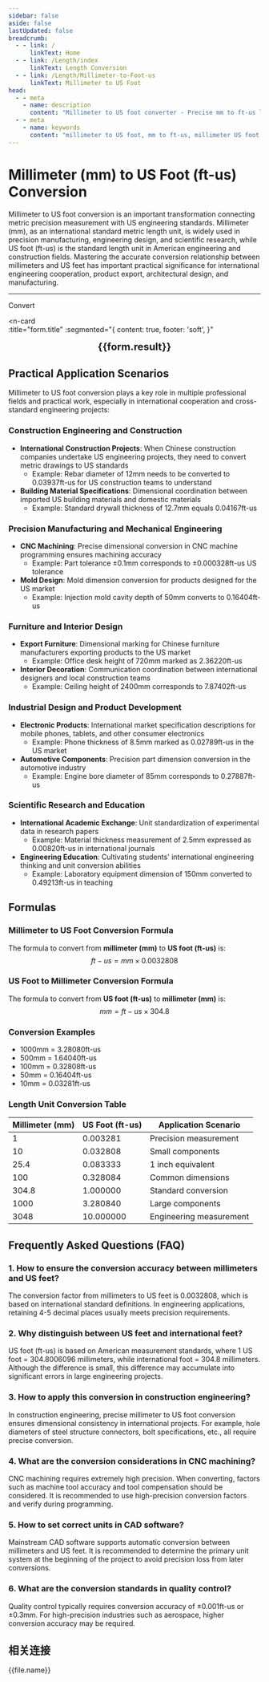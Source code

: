 ```yaml
---
sidebar: false
aside: false
lastUpdated: false
breadcrumb:
  - - link: /
      linkText: Home
  - - link: /Length/index
      linkText: Length Conversion
  - - link: /Length/Millimeter-to-Foot-us
      linkText: Millimeter to US Foot
head:
  - - meta
    - name: description
      content: "Millimeter to US foot converter - Precise mm to ft-us length unit conversion tool. Provides millimeter to US foot conversion formulas, conversion tables, and engineering application scenarios. Supports online calculation, suitable for construction engineering, manufacturing, furniture design, and other fields requiring length unit conversion."
  - - meta
    - name: keywords
      content: "millimeter to US foot, mm to ft-us, millimeter US foot conversion, length unit conversion, unit converter, US foot conversion, imperial length units, construction engineering, manufacturing, furniture design, engineering measurement, precision manufacturing, building materials, industrial design, online conversion tool"
---
```

# Millimeter (mm) to US Foot (ft-us) Conversion

Millimeter to US foot conversion is an important transformation connecting metric precision measurement with US engineering standards. Millimeter (mm), as an international standard metric length unit, is widely used in precision manufacturing, engineering design, and scientific research, while US foot (ft-us) is the standard length unit in American engineering and construction fields. Mastering the accurate conversion relationship between millimeters and US feet has important practical significance for international engineering cooperation, product export, architectural design, and manufacturing.

---
<script setup>
import { onMounted, reactive, inject, ref } from 'vue'
import { NButton, NForm, NFormItem, NInput, NInputNumber, NSelect, NCard, useMessage,NGrid ,NGi } from 'naive-ui'
import { defineClientComponent } from 'vitepress'
import { Length } from '../files';
const seoKey = ['millimeter to US foot','mm to ft-us','millimeter US foot conversion','length unit conversion','unit converter','US foot conversion','imperial length units','construction engineering','manufacturing','furniture design','engineering measurement','precision manufacturing','building materials','industrial design','US units','foot conversion','ft-us conversion','American foot','architectural design','engineering drawing','mechanical manufacturing','product design','renovation engineering','interior design','construction','engineering calculation','dimension marking','technical drawings','manufacturing process','quality control','engineering standards','building standards','design specifications','measuring tools','precision control','industrial standards','manufacturing precision','engineering precision','construction precision']
const convert = inject('convert')

const form = reactive({
  number: null,
  result: '',
  title: 'Millimeter (mm) to US Foot (ft-us) Length Unit Conversion'
})

const convertHandler = () => {
  if (form.number !== null && !isNaN(form.number)) {
    const convertedValue = parseFloat(form.number) * 0.0032808
    form.result = `${form.number}mm = ${convertedValue.toFixed(5)}ft-us`
  } else {
    form.result = '请输入有效的数值。'
  }
}
</script>

<n-form size="large" :model="form">
  <n-form-item label="Millimeter (mm)">
    <n-input-number v-model:value="form.number" placeholder="Enter millimeters" style="width: 100%" />
  </n-form-item>
  <n-form-item>
    <n-button type="info" @click="convertHandler" block>Convert</n-button>
  </n-form-item>
</n-form>

<n-card  
  :title="form.title"
  :segmented="{
    content: true,
    footer: 'soft',
  }"
>
  <div  style="text-align:center;font-size:20px;">
    <strong>{{form.result}}</strong>
  </div>
    <template #footer>
    <div>
      <span v-for="item of seoKey">{{item}}，</span>
    </div>
  </template>
</n-card>

## Practical Application Scenarios

Millimeter to US foot conversion plays a key role in multiple professional fields and practical work, especially in international cooperation and cross-standard engineering projects:

### Construction Engineering and Construction
- **International Construction Projects**: When Chinese construction companies undertake US engineering projects, they need to convert metric drawings to US standards
  - Example: Rebar diameter of 12mm needs to be converted to 0.03937ft-us for US construction teams to understand
- **Building Material Specifications**: Dimensional coordination between imported US building materials and domestic materials
  - Example: Standard drywall thickness of 12.7mm equals 0.04167ft-us

### Precision Manufacturing and Mechanical Engineering
- **CNC Machining**: Precise dimensional conversion in CNC machine programming ensures machining accuracy
  - Example: Part tolerance ±0.1mm corresponds to ±0.000328ft-us US tolerance
- **Mold Design**: Mold dimension conversion for products designed for the US market
  - Example: Injection mold cavity depth of 50mm converts to 0.16404ft-us

### Furniture and Interior Design
- **Export Furniture**: Dimensional marking for Chinese furniture manufacturers exporting products to the US market
  - Example: Office desk height of 720mm marked as 2.36220ft-us
- **Interior Decoration**: Communication coordination between international designers and local construction teams
  - Example: Ceiling height of 2400mm corresponds to 7.87402ft-us

### Industrial Design and Product Development
- **Electronic Products**: International market specification descriptions for mobile phones, tablets, and other consumer electronics
  - Example: Phone thickness of 8.5mm marked as 0.02789ft-us in the US market
- **Automotive Components**: Precision part dimension conversion in the automotive industry
  - Example: Engine bore diameter of 85mm corresponds to 0.27887ft-us

### Scientific Research and Education
- **International Academic Exchange**: Unit standardization of experimental data in research papers
  - Example: Material thickness measurement of 2.5mm expressed as 0.00820ft-us in international journals
- **Engineering Education**: Cultivating students' international engineering thinking and unit conversion abilities
  - Example: Laboratory equipment dimension of 150mm converted to 0.49213ft-us in teaching

## Formulas

### Millimeter to US Foot Conversion Formula
The formula to convert from **millimeter (mm)** to **US foot (ft-us)** is:
$$ ft-us = mm \times 0.0032808 $$

### US Foot to Millimeter Conversion Formula
The formula to convert from **US foot (ft-us)** to **millimeter (mm)** is:
$$ mm = ft-us \times 304.8 $$

### Conversion Examples
- 1000mm = 3.28080ft-us
- 500mm = 1.64040ft-us
- 100mm = 0.32808ft-us
- 50mm = 0.16404ft-us
- 10mm = 0.03281ft-us

### Length Unit Conversion Table
| Millimeter (mm) | US Foot (ft-us) | Application Scenario |
|-----------------|-----------------|---------------------|
| 1 | 0.003281 | Precision measurement |
| 10 | 0.032808 | Small components |
| 25.4 | 0.083333 | 1 inch equivalent |
| 100 | 0.328084 | Common dimensions |
| 304.8 | 1.000000 | Standard conversion |
| 1000 | 3.280840 | Large components |
| 3048 | 10.000000 | Engineering measurement |

## Frequently Asked Questions (FAQ)

### 1. How to ensure the conversion accuracy between millimeters and US feet?
The conversion factor from millimeters to US feet is 0.0032808, which is based on international standard definitions. In engineering applications, retaining 4-5 decimal places usually meets precision requirements.

### 2. Why distinguish between US feet and international feet?
US foot (ft-us) is based on American measurement standards, where 1 US foot = 304.8006096 millimeters, while international foot = 304.8 millimeters. Although the difference is small, this difference may accumulate into significant errors in large engineering projects.

### 3. How to apply this conversion in construction engineering?
In construction engineering, precise millimeter to US foot conversion ensures dimensional consistency in international projects. For example, hole diameters of steel structure connectors, bolt specifications, etc., all require precise conversion.

### 4. What are the conversion considerations in CNC machining?
CNC machining requires extremely high precision. When converting, factors such as machine tool accuracy and tool compensation should be considered. It is recommended to use high-precision conversion factors and verify during programming.

### 5. How to set correct units in CAD software?
Mainstream CAD software supports automatic conversion between millimeters and US feet. It is recommended to determine the primary unit system at the beginning of the project to avoid precision loss from later conversions.

### 6. What are the conversion standards in quality control?
Quality control typically requires conversion accuracy of ±0.001ft-us or ±0.3mm. For high-precision industries such as aerospace, higher conversion accuracy may be required.

## 相关连接
<n-grid x-gap="12" :cols="2">
  <n-gi v-for="(file, index) in Length" :key="index">
    <n-button
      text
      tag="a"
      :href="file.path"
      type="info"
    >
      {{file.name}}
    </n-button>
  </n-gi>
</n-grid>
